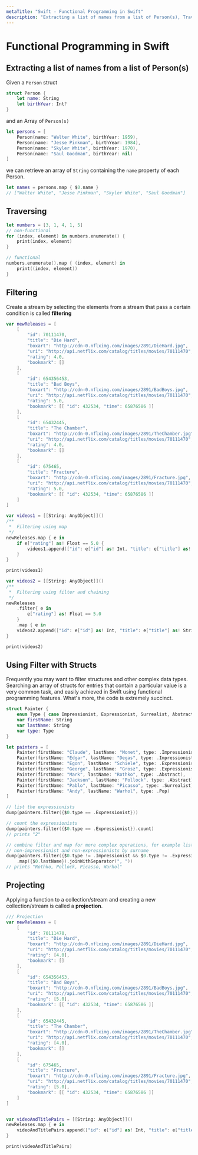 ```yaml
---
metaTitle: "Swift - Functional Programming in Swift"
description: "Extracting a list of names from a list of Person(s), Traversing, Filtering, Using Filter with Structs, Projecting"
---
```


# Functional Programming in Swift



## Extracting a list of names from a list of Person(s)


Given a `Person` struct

```swift
struct Person {
    let name: String
    let birthYear: Int?
}

```

and an Array of `Person(s)`

```swift
let persons = [
    Person(name: "Walter White", birthYear: 1959),
    Person(name: "Jesse Pinkman", birthYear: 1984),
    Person(name: "Skyler White", birthYear: 1970),
    Person(name: "Saul Goodman", birthYear: nil)
]

```

we can retrieve an array of `String` containing the `name` property of each Person.

```swift
let names = persons.map { $0.name }
// ["Walter White", "Jesse Pinkman", "Skyler White", "Saul Goodman"]

```



## Traversing


```swift
let numbers = [3, 1, 4, 1, 5]
// non-functional
for (index, element) in numbers.enumerate() {
    print(index, element)
}

// functional
numbers.enumerate().map { (index, element) in
    print((index, element))
}

```



## Filtering


Create a stream by selecting the elements from a stream that pass a certain condition is called **filtering**

```swift
var newReleases = [
    [
        "id": 70111470,
        "title": "Die Hard",
        "boxart": "http://cdn-0.nflximg.com/images/2891/DieHard.jpg",
        "uri": "http://api.netflix.com/catalog/titles/movies/70111470",
        "rating": 4.0,
        "bookmark": []
    ],
    [
        "id": 654356453,
        "title": "Bad Boys",
        "boxart": "http://cdn-0.nflximg.com/images/2891/BadBoys.jpg",
        "uri": "http://api.netflix.com/catalog/titles/movies/70111470",
        "rating": 5.0,
        "bookmark": [[ "id": 432534, "time": 65876586 ]]
    ],
    [
        "id": 65432445,
        "title": "The Chamber",
        "boxart": "http://cdn-0.nflximg.com/images/2891/TheChamber.jpg",
        "uri": "http://api.netflix.com/catalog/titles/movies/70111470",
        "rating": 4.0,
        "bookmark": []
    ],
    [
        "id": 675465,
        "title": "Fracture",
        "boxart": "http://cdn-0.nflximg.com/images/2891/Fracture.jpg",
        "uri": "http://api.netflix.com/catalog/titles/movies/70111470",
        "rating": 5.0,
        "bookmark": [[ "id": 432534, "time": 65876586 ]]
    ]
]

var videos1 = [[String: AnyObject]]()
/**
 *  Filtering using map
 */
newReleases.map { e in
    if e["rating"] as! Float == 5.0 {
        videos1.append(["id": e["id"] as! Int, "title": e["title"] as! String])
    }
}

print(videos1)

var videos2 = [[String: AnyObject]]()
/**
 *  Filtering using filter and chaining
 */
newReleases
    .filter{ e in
        e["rating"] as! Float == 5.0
    }
    .map { e in
    videos2.append(["id": e["id"] as! Int, "title": e["title"] as! String])
}

print(videos2)

```



## Using Filter with Structs


Frequently you may want to filter structures and other complex data types. Searching an array of structs for entries that contain a particular value is a very common task, and easily achieved in Swift using functional programming features. What's more, the code is extremely succinct.

```swift
struct Painter {
    enum Type { case Impressionist, Expressionist, Surrealist, Abstract, Pop }
    var firstName: String
    var lastName: String
    var type: Type
}

let painters = [
    Painter(firstName: "Claude", lastName: "Monet", type: .Impressionist),
    Painter(firstName: "Edgar", lastName: "Degas", type: .Impressionist),
    Painter(firstName: "Egon", lastName: "Schiele", type: .Expressionist),
    Painter(firstName: "George", lastName: "Grosz", type: .Expressionist),
    Painter(firstName: "Mark", lastName: "Rothko", type: .Abstract),
    Painter(firstName: "Jackson", lastName: "Pollock", type: .Abstract),
    Painter(firstName: "Pablo", lastName: "Picasso", type: .Surrealist),
    Painter(firstName: "Andy", lastName: "Warhol", type: .Pop)
]

// list the expressionists
dump(painters.filter({$0.type == .Expressionist}))

// count the expressionists
dump(painters.filter({$0.type == .Expressionist}).count)    
// prints "2"

// combine filter and map for more complex operations, for example listing all
// non-impressionist and non-expressionists by surname
dump(painters.filter({$0.type != .Impressionist && $0.type != .Expressionist})
    .map({$0.lastName}).joinWithSeparator(", "))  
// prints "Rothko, Pollock, Picasso, Warhol"

```



## Projecting


Applying a function to a collection/stream and creating a new collection/stream  is called a **projection**.

```swift
/// Projection
var newReleases = [
    [
        "id": 70111470,
        "title": "Die Hard",
        "boxart": "http://cdn-0.nflximg.com/images/2891/DieHard.jpg",
        "uri": "http://api.netflix.com/catalog/titles/movies/70111470",
        "rating": [4.0],
        "bookmark": []
    ],
    [
        "id": 654356453,
        "title": "Bad Boys",
        "boxart": "http://cdn-0.nflximg.com/images/2891/BadBoys.jpg",
        "uri": "http://api.netflix.com/catalog/titles/movies/70111470",
        "rating": [5.0],
        "bookmark": [[ "id": 432534, "time": 65876586 ]]
    ],
    [
        "id": 65432445,
        "title": "The Chamber",
        "boxart": "http://cdn-0.nflximg.com/images/2891/TheChamber.jpg",
        "uri": "http://api.netflix.com/catalog/titles/movies/70111470",
        "rating": [4.0],
        "bookmark": []
    ],
    [
        "id": 675465,
        "title": "Fracture",
        "boxart": "http://cdn-0.nflximg.com/images/2891/Fracture.jpg",
        "uri": "http://api.netflix.com/catalog/titles/movies/70111470",
        "rating": [5.0],
        "bookmark": [[ "id": 432534, "time": 65876586 ]]
    ]
]


var videoAndTitlePairs = [[String: AnyObject]]()
newReleases.map { e in
    videoAndTitlePairs.append(["id": e["id"] as! Int, "title": e["title"] as! String])
}

print(videoAndTitlePairs)


```

